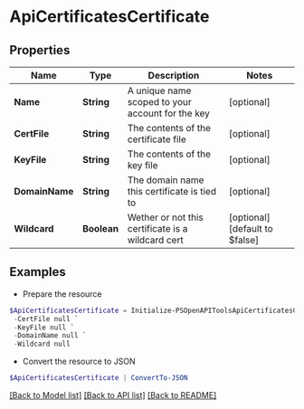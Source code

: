 # ApiCertificatesCertificate
## Properties

Name | Type | Description | Notes
------------ | ------------- | ------------- | -------------
**Name** | **String** | A unique name scoped to your account for the key | [optional] 
**CertFile** | **String** | The contents of the certificate file | [optional] 
**KeyFile** | **String** | The contents of the key file | [optional] 
**DomainName** | **String** | The domain name this certificate is tied to | [optional] 
**Wildcard** | **Boolean** | Wether or not this certificate is a wildcard cert | [optional] [default to $false]

## Examples

- Prepare the resource
```powershell
$ApiCertificatesCertificate = Initialize-PSOpenAPIToolsApiCertificatesCertificate  -Name null `
 -CertFile null `
 -KeyFile null `
 -DomainName null `
 -Wildcard null
```

- Convert the resource to JSON
```powershell
$ApiCertificatesCertificate | ConvertTo-JSON
```

[[Back to Model list]](../README.md#documentation-for-models) [[Back to API list]](../README.md#documentation-for-api-endpoints) [[Back to README]](../README.md)

